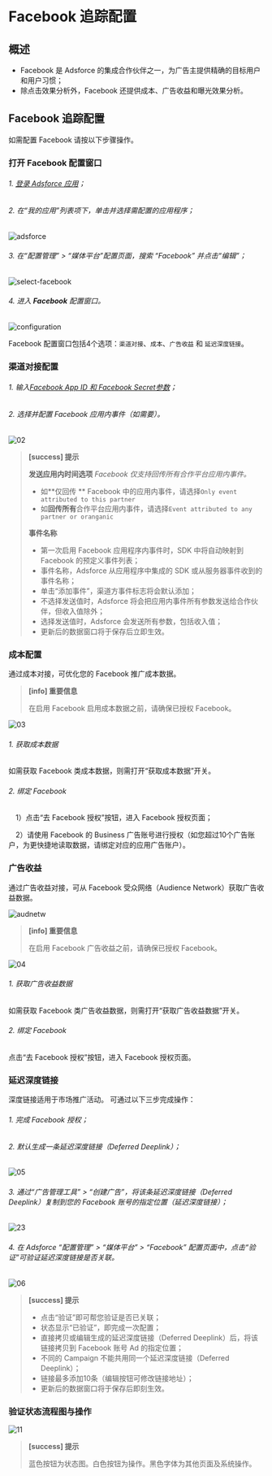 # Facebook 追踪配置

## 概述

* Facebook 是 Adsforce 的集成合作伙伴之一，为广告主提供精确的目标用户和用户习惯；
* 除点击效果分析外，Facebook 还提供成本、广告收益和曝光效果分析。

## Facebook 追踪配置

如需配置 Facebook 请按以下步骤操作。

### 打开 **Facebook** 配置窗口

###### 1. [登录 Adsforce 应用](<https://demo-portal.adsforce.io/login>)；

###### 2. 在“我的应用”列表项下，单击并选择需配置的应用程序；

![adsforce](adsforce.png)

###### 3. 在“配置管理” > “媒体平台”配置页面，搜索 “Facebook” 并点击“编辑”；

![select-facebook](select-facebook.png)

###### 4. 进入 **Facebook** 配置窗口。

![configuration](configuration.png)

 

Facebook 配置窗口包括4个选项：`渠道对接`、`成本`、`广告收益` 和 `延迟深度链接`。

### 渠道对接配置

###### 1. 输入[Facebook App ID 和 Facebook Secret参数](facebook-app-id-facebook-app-secret-configuration/README.md)；

###### 2. 选择并配置 Facebook 应用内事件（如需要）。

 ![02](02.png)

> **[success] 提示**
>
> **发送应用内时间选项**
> *Facebook 仅支持回传所有合作平台应用内事件。*
>
> * 如**仅回传 ** Facebook 中的应用内事件，请选择`Only event attributed to this partner`
> * 如**回传所有**合作平台应用内事件，请选择`Event attributed to any partner or oranganic`
>
> **事件名称**
> * 第一次启用 Facebook 应用程序内事件时，SDK 中将自动映射到 Facebook 的预定义事件列表；
> * 事件名称，Adsforce 从应用程序中集成的 SDK 或从服务器事件收到的事件名称；
> * 单击“添加事件”，渠道方事件标志将会默认添加；
> * 不选择发送值时，Adsforce 将会把应用内事件所有参数发送给合作伙伴，但收入值除外；
> * 选择发送值时，Adsforce 会发送所有参数，包括收入值；
> * 更新后的数据窗口将于保存后立即生效。


### 成本配置

通过成本对接，可优化您的 Facebook 推广成本数据。
> **[info] 重要信息**
>
> 在启用 Facebook 启用成本数据之前，请确保已授权 Facebook。


 ![03](03.png)

###### 1. 获取成本数据

   如需获取 Facebook 类成本数据，则需打开“获取成本数据”开关。

###### 2. 绑定 Facebook

&ensp;&ensp;1）点击“去 Facebook 授权”按钮，进入 Facebook 授权页面；


&ensp;&ensp;2）请使用 Facebook 的 Business 广告账号进行授权（如您超过10个广告账户，为更快捷地读取数据，请绑定对应的应用广告账户）。 
    

### 广告收益

通过广告收益对接，可从 Facebook 受众网络（Audience Network）获取广告收益数据。

![audnetw](audnetw.png)

> **[info] 重要信息**
>
> 在启用 Facebook 广告收益之前，请确保已授权 Facebook。

 ![04](04.png)

###### 1. 获取广告收益数据

  如需获取 Facebook 类广告收益数据，则需打开“获取广告收益数据”开关。

###### 2. 绑定 Facebook

   点击“去 Facebook 授权”按钮，进入 Facebook 授权页面。

### 延迟深度链接

深度链接适用于市场推广活动。
可通过以下三步完成操作：

###### 1. 完成 Facebook 授权；

###### 2. 默认生成一条延迟深度链接（Deferred Deeplink）；
![05](05.png)

###### 3. 通过“广告管理工具” > “创建广告”，将该条延迟深度链接（Deferred Deeplink）复制到您的 Facebook 账号的指定位置（延迟深度链接）；
![23](23.png)

###### 4. 在 Adsforce “配置管理” > “媒体平台” > “Facebook” 配置页面中，点击“验证”可验证延迟深度链接是否关联。

![06](06.png)

> **[success] 提示**
> 
> * 点击“验证”即可帮您验证是否已关联；
> * 状态显示“已验证”，即完成一次配置；
> * 直接拷贝或编辑生成的延迟深度链接（Deferred Deeplink）后，将该链接拷贝到 Facebook 账号 Ad 的指定位置；
> * 不同的 Campaign 不能共用同一个延迟深度链接（Deferred Deeplink）；
> * 链接最多添加10条（编辑按钮可修改链接地址）；
> * 更新后的数据窗口将于保存后即刻生效。

### 验证状态流程图与操作


![11](11.png)

> **[success] 提示**
> 
> 蓝色按钮为状态图。白色按钮为操作。黑色字体为其他页面及系统操作。
